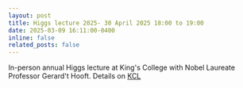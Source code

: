 ```yaml
---
layout: post
title: Higgs lecture 2025- 30 April 2025 18:00 to 19:00
date: 2025-03-09 16:11:00-0400
inline: false
related_posts: false
---
```


In-person annual Higgs lecture at King's College with Nobel Laureate Professor Gerard't Hooft. Details on [KCL](ttps://www.kcl.ac.uk/events/higgs-lecture-2025-nobel-laureate-professor-gerard-t-hooft) 



